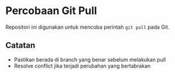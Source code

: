 # Percobaan Git Pull

Repositori ini digunakan untuk mencoba perintah `git pull` pada Git.

## Catatan
- Pastikan berada di branch yang benar sebelum melakukan pull
- Resolve conflict jika terjadi perubahan yang bertabrakan
